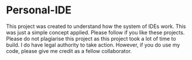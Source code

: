 # Personal-IDE
This project was created to understand how the system of IDEs work. This was just a simple concept applied. Please follow if you like these projects.
Please do not plagiarise this project as this project took a lot of time to build. I do have legal authority to take action.
However, if you do use my code, please give me credit as a fellow collaborator.

